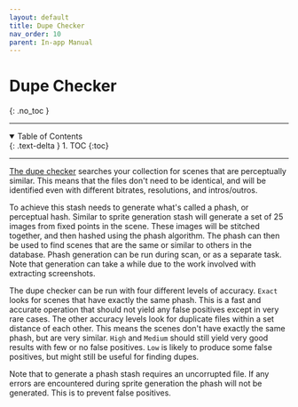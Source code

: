 ```yaml
---
layout: default
title: Dupe Checker
nav_order: 10
parent: In-app Manual
---
```


# **Dupe Checker**
{: .no_toc }

---

<details open markdown="block">
  <summary>
    Table of Contents
  </summary>
  {: .text-delta }
1. TOC
{:toc}
</details>

---

[The dupe checker](http://localhost:9999/sceneDuplicateChecker) searches your collection for scenes that are perceptually similar. This means that the files don't need to be identical, and will be identified even with different bitrates, resolutions, and intros/outros.

To achieve this stash needs to generate what's called a phash, or perceptual hash. Similar to sprite generation stash will generate a set of 25 images from fixed points in the scene. These images will be stitched together, and then hashed using the phash algorithm. The phash can then be used to find scenes that are the same or similar to others in the database. Phash generation can be run during scan, or as a separate task. Note that generation can take a while due to the work involved with extracting screenshots.

The dupe checker can be run with four different levels of accuracy. `Exact` looks for scenes that have exactly the same phash. This is a fast and accurate operation that should not yield any false positives except in very rare cases. The other accuracy levels look for duplicate files within a set distance of each other. This means the scenes don't have exactly the same phash, but are very similar. `High` and `Medium` should still yield very good results with few or no false positives. `Low` is likely to produce some false positives, but might still be useful for finding dupes.

Note that to generate a phash stash requires an uncorrupted file. If any errors are encountered during sprite generation the phash will not be generated. This is to prevent false positives.
